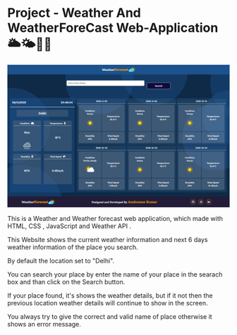 # Project - Weather And WeatherForeCast Web-Application🌥🌤🌝🌞

![Design preview for the Weather And WeatherForeCast Web-Application](./fullPage.png)

This is a Weather and Weather forecast web application, which made with HTML, CSS , JavaScript and Weather API .

This Website shows the current weather information and next 6 days weather information of the place you search. 

By default the location set to "Delhi". 

You can search your place by enter the name of your  place in the searach box and than click on the Search button. 

If your place found, it's shows the weather details, but if it not then the previous location weather details will continue to show in the screen.

You always try to  give the correct and valid name of place otherwise it shows an error message.


